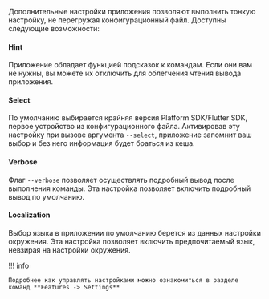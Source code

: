 Дополнительные настройки приложения позволяют выполнить тонкую настройку, не перегружая конфигурационный файл. 
Доступны следующие возможности:

#### Hint

Приложение обладает функцией подсказок к командам.
Если они вам не нужны, вы можете их отключить для облегчения чтения вывода приложения.

#### Select

По умолчанию выбирается крайняя версия Platform SDK/Flutter SDK, первое устройство из конфигурационного файла.
Активировав эту настройку при вызове аргумента `--select`, приложение запомнит ваш выбор и без него информация будет браться из кеша.

#### Verbose

Флаг `--verbose` позволяет осуществлять подробный вывод после выполнения команды.
Эта настройка позволяет включить подробный вывод по умолчанию.

#### Localization

Выбор языка в приложении по умолчанию берется из данных настройки окружения.
Эта настройка позволяет включить предпочитаемый язык, невзирая на настройки окружения.

!!! info

    Подробнее как управлять настройками можно ознакомиться в разделе команд **Features -> Settings**
